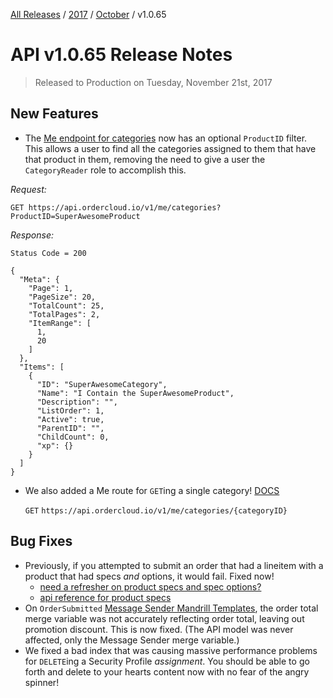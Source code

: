 [All Releases](../../README.md) / [2017](../README.md) / [October](README.md) / v1.0.65
# API v1.0.65 Release Notes

> Released to Production on Tuesday, November 21st, 2017

## New Features
- The [Me endpoint for categories](https://documentation.ordercloud.io/api-reference#MeCategories) now has an optional `ProductID` filter. This allows a user to find all the categories assigned to them that have that product in them, removing the need to give a user the `CategoryReader` role to accomplish this.   

*Request:*

    GET https://api.ordercloud.io/v1/me/categories?ProductID=SuperAwesomeProduct

*Response:*

    Status Code = 200

    {
      "Meta": {
        "Page": 1,
        "PageSize": 20,
        "TotalCount": 25,
        "TotalPages": 2,
        "ItemRange": [
          1,
          20
        ]
      },
      "Items": [
        {
          "ID": "SuperAwesomeCategory",
          "Name": "I Contain the SuperAwesomeProduct",
          "Description": "",
          "ListOrder": 1,
          "Active": true,
          "ParentID": "",
          "ChildCount": 0,
          "xp": {}
        }
      ]
    }


- We also added a Me route for `GET`ing a single category! [DOCS](http://documentation.ordercloud.io/api-reference#MeCategories_GetCategory)

    `GET` `https://api.ordercloud.io/v1/me/categories/{categoryID}`
    

## Bug Fixes

- Previously, if you attempted to submit an order that had a lineitem with a product that had specs *and* options, it would fail. Fixed now!
    * [need a refresher on product specs and spec options?](https://documentation.ordercloud.io/use-case-guides/product-catalog-management/cpq-configure-price-quote)
    * [api reference for product specs](https://documentation.ordercloud.io/api-reference#Specs)
- On `OrderSubmitted` [Message Sender Mandrill Templates](https://github.com/ordercloud-api/mailchimp-email-templates), the order total merge variable was not accurately reflecting order total, leaving out promotion discount. This is now fixed. (The API model was never affected, only the Message Sender merge variable.)
- We fixed a bad index that was causing massive performance problems for `DELETE`ing a Security Profile *assignment*. You should be able to go forth and delete to your hearts content now with no fear of the angry spinner!
